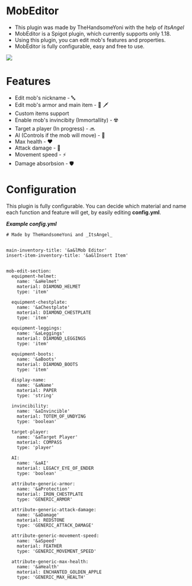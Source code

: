 # MobEditor
- This plugin was made by TheHandsomeYoni with the help of _ItsAngel_
- MobEditor is a Spigot plugin, which currently supports only 1.18. 
- Using this plugin, you can edit mob's features and properties.
- MobEditor is fully configurable, easy and free to use.

![](https://img.shields.io/github/v/release/Angel-Yoni/MobEditor.svg)


# Features
- Edit mob's nickname - 🔤
- Edit mob's armor and main item - 👕 🗡️
- Custom items support 
- Enable mob's invincibity (Immortallity) - ☢️
- Target a player (In progress) - 🔜
- AI (Controls if the mob will move) - 🤖
- Max health - ❤️
- Attack damage - 🦾
- Movement speed - ⚡
- Damage absorbsion - 🛡️

# Configuration
This plugin is fully configurable. 
You can decide which material and name each function and feature will get, by easily editing **config.yml**.

***Example config.yml***

```
# Made by TheHandsomeYoni and _ItsAngel_


main-inventory-title: '&a&lMob Editor'
insert-item-inventory-title: '&a&lInsert Item'


mob-edit-section:
  equipment-helmet:
    name: '&aHelmet'
    material: DIAMOND_HELMET
    type: 'item'

  equipment-chestplate:
    name: '&aChestplate'
    material: DIAMOND_CHESTPLATE
    type: 'item'

  equipment-leggings:
    name: '&aLeggings'
    material: DIAMOND_LEGGINGS
    type: 'item'

  equipment-boots:
    name: '&aBoots'
    material: DIAMOND_BOOTS
    type: 'item'

  display-name:
    name: '&aName'
    material: PAPER
    type: 'string'

  invincibility:
    name: '&aInvincible'
    material: TOTEM_OF_UNDYING
    type: 'boolean'

  target-player:
    name: '&aTarget Player'
    material: COMPASS
    type: 'player'

  AI:
    name: '&aAI'
    material: LEGACY_EYE_OF_ENDER
    type: 'boolean'

  attribute-generic-armor:
    name: '&aProtection'
    material: IRON_CHESTPLATE
    type: 'GENERIC_ARMOR'

  attribute-generic-attack-damage:
    name: '&aDamage'
    material: REDSTONE
    type: 'GENERIC_ATTACK_DAMAGE'

  attribute-generic-movement-speed:
    name: '&aSpeed'
    material: FEATHER
    type: 'GENERIC_MOVEMENT_SPEED'

  attribute-generic-max-health:
    name: '&aHealth'
    material: ENCHANTED_GOLDEN_APPLE
    type: 'GENERIC_MAX_HEALTH'
```
